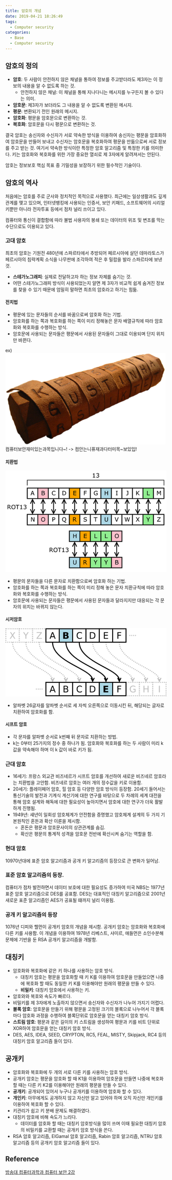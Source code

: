 ```yaml
---
title: 암호의 개념
date: 2019-04-21 18:26:49
tags: 
  - Computer security
categories: 
  - Base
  - Computer security
---
```


## 암호의 정의
- **암호**: 두 사람이 안전하지 않은 채녈을 통하여 정보를 주고받더라도 제3자는 이 정보의 내용을 알 수 없도록 하는 것.
  - 안전하지 않은 채널: 이 채널을 통해 지나다니는 메시지를 누구든지 볼 수 있다는 의미.
- **암호문**: 제3자가 보더라도 그 내용을 알 수 없도록 변환된 메시지.
- **평문**: 변환되기 전인 원래의 메시지.
- **암호화**: 평문을 암호문으로 변환하는 것.
- **복호화**: 암호문을 다시 평문으로 변환하는 것.

결국 암호는 송신자와 수신자가 서로 약속한 방식을 이용하여 송신자는 평문을 암호화하여 암호문을 만들어 보내고 수신자는 암호문을 복호화하여 평문을 만듦으로써 서로 정보를 주고 받는 것. 여기서 약속한 방식이란 특정한 암호 알고리즘 및 특정한 키를 의미한다. 키는 암호화와 복호화를 위한 가장 중요한 열쇠로 제 3자에게 알려져서는 안된다. 

암호는 정보보호 핵심 목표 중 기밀성을 보장하기 위한 필수적인 기술이다.

## 암호의 역사
처음에는 암호를 주로 군사와 정치적인 목적으로 사용했다. 
최근에는 일상생활과도 깊게 관계를 맺고 있으며, 인터넷뱅킹에 사용되는 인증서, 보안 키패드, 소프트웨어의 시리얼 키뿐만 아니라 전자투표 등에서 점차 널리 쓰이고 있다.

컴퓨터와 통신이 결합함에 따라 불법 사용자의 봉쇄 또는 데이터의 위조 및 변조를 막는 수단으로도 이용되고 있다.

### 고대 암호
최초의 암호는 기원전 480년에 스파르타에서 추방되어 페르시아에 살던 데마라토스가 페르시아의 침략계획 소식을 나무판에 조각하여 적은 후 밀랍을 발라 스파르타에 보낸 것.
 - **스테가노그래피**: 실제로 전달하고자 하는 정보 자체를 숨기는 것.
 - 어떤 스테가노그래피 방식이 사용되었는지 알면 제 3자가 비교적 쉽게 숨겨진 정보를 찾을 수 있기 때문에 엄밀히 말하면 최초의 암호라고 하기는 힘듦.

#### 전치법
- 평문에 있는 문자들의 순서를 바꿈으로써 암호화 하는 기법.
- 암호화를 하는 쪽과 복호화를 하는 쪽이 미리 정해놓은 문자 배열규칙에 따라 암호화와 복호화를 수행하는 방식.
- 암호문에 사용되는 문자들은 평문에서 사용된 문자들이 그대로 이용되며 단지 위치만 바뀐다.

ex)
![스파르타의 봉 암호 (출처: 위키백과)](/images/base/compouter-security-secret-code-1.png)
컴퓨터보안재미있는과목입니다~! -> 컴안는니퓨재과다터미목~보있입!

#### 치환법
![치환법 (출처: 위키백과)](/images/base/compouter-security-secret-code-2.png)
- 평문의 문자들을 다른 문자로 치환함으로써 암호화 하는 기법.
- 암호화를 하는 쪽과 복호화를 하는 쪽이 미리 정해 놓은 문자 치환규칙에 따라 암호화와 복호화를 수행하는 방식.
- 암호문에 사용되는 문자들은 평문에서 사용된 문자들과 달라지지만 대응되는 각 문자의 위치는 바뀌지 않는다.

#### 시저암호
![시저암호 (출처: 위키백과)](/images/base/compouter-security-secret-code-3.png)
- 알파벳 26글자를 알파벳 순서로 세 자씩 오른쪽으로 이동시킨 뒤, 해당되는 글자로 치환하여 암호화를 함.

#### 시프트 암호
- 각 문자를 알파벳 순서로 k번째 뒤 문자로 치환하는 방법.
- k는 0부터 25가지의 정수 중 하나가 됨. 암호화와 복호화를 하는 두 사람이 미리 k값을 약속해야 하며 이 k 값이 바로 키가 됨.

### 근대 암호
- 16세기: 프랑스 외교관 비즈네르가 시프트 암호를 개선하여 새로운 비즈네르 암호라는 치환법을 고안함. 비즈네르 암호는 여러 개의 정수값을 키로 이용함.
- 20세기: 플레이페어 암호, 힐 암호 등 다양한 암호 방식이 등장함. 20세기 들어서는 통신기술의 발전과 기계식 계산기에 대한 연구를 바탕으로 두 차례의 세계 대전을 통해 암호 설계와 해독에 대한 필요성이 높아지면서 암호에 대한 연구가 더욱 활발하게 진행됨.
- 1949년: 섀년이 일회성 암호체계가 안전함을 증명했고 암호체계 설계의 두 가지 기본원칙인 혼돈과 확산 이론을 제시함.
  - 혼돈은 평문과 암호문사이의 상관관계를 숨김.
  - 확산은 평문의 통계적 성격을 암호문 전반에 확산시켜 숨기는 역할을 함.

### 현대 암호
10970년대에 표준 암호 알고리즘과 공개 키 알고리즘의 등장으로 큰 변화가 일어남. 

### 표준 암호 알고리즘의 등장.
컴퓨터가 점차 발전하면서 데이터 보호에 대한 필요성도 증가하여 미국 NBS는 1977년 표준 암호 알고리즘으로 DES를 공표함.
DES는 대표적인 대칭키 알고리즘으로 2001년 새로운 표준 알고리즘인 AES가 공표될 떄까지 널리 이용됨.

### 공개 키 알고리즘의 등장
1076년 디피와 헬먼이 공개키 암호의 개념을 제시함.
공개키 암호는 암호화와 복호화에 다른 키를 사용함. 이 개념을 이용하여 1978년 리베스트, 샤미르, 애들먼은 소인수분해 문제에 기반을 둔 RSA 공개키 알고리즘을 개발함.

## 대칭키
- 암호화와 복호화에 같은 키 하나를 사용하는 암호 방식.
  - 대칭키 암호는 평문을 암호화할 때 키 K를 이용하여 암호문을 만들었으면 나중에 복호화 할 때도 동일한 키 K를 이용해야만 원래의 평문을 만들 수 있다.
  - **비밀키**: 대칭키 암호에서 사용하는 키.
- 암호와와 복호와 속도가 빠르다.
- 비밀키를 제 3자에게 노출하지 않으면서 송신자와 수신자가 나누어 가지기 어렵다.
- **블록 암호**: 암호문을 만들기 위해 평문을 고정된 크기의 블록으로 나누어서 각 블록마다 암호화 과정을 수행하여 블록단위로 암호문을 얻는 대칭키 암호 방식.
- **스트림 암호**: 평문과 같은 길이의 키 스트림을 생성하여 평문과 키를 비트 단위로 XOR하여 암호문을 얻는 대칭키 암호 방식.
- DES, AES, IDEA, SEED, CRYPTON, RC5, FEAL, MISTY, Skipjack, RC4 등의 대칭키 암호 알고리즘 들이 있다.

## 공개키 
- 암호화와 복호화에 두 개의 서로 다른 키를 사용하는 암호 방식.
- 공개키 암호는 평문을 암호화 할 때 K1을 이용하여 암호문을 만들면 나중에 복호화 할 때는 다른 키 K2를 이용해야만 원래의 평문을 만들 수 있다.
- **공개키**: 공개되어 있어서 누구나 공개키를 이용하여 암호화 할 수 있다.
- **개인키**: 아무에게도 공개하지 않고 자신만 알고 있어야 하며 오직 자신만 개인키를 이용하여 복호화 할 수 있다. 
- 키관리가 쉽고 키 분배 문제도 해결하였다.
- 대칭키 암호에 비해 속도가 느리다.
  - 데이터를 암호화 할 때는 대칭키 암호방식을 많이 쓰며 이때 필요한 대칭키 암호의 비밀키를 교환할 때는 공개키 암호 방식을 쓴다.
- RSA 암호 알고리즘, EIGamal 암호 알고리즘, Rabin 암호 알고리즘, NTRU 암호 알고리즘 등의 공개키 암호 알고리즘 들이 있다.

## Reference 
[방송대 컴퓨터과학과 컴퓨터 보안 2강](http://press.knou.ac.kr/goods/textBookView.do?condCmdtCode=9788920020759&condLscValue=001&condYr=&condSmst=)